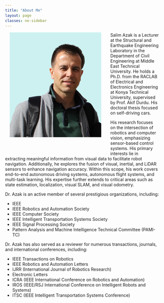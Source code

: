 ```yaml
---
title: "About Me"
layout: page
classes: no-sidebar
---
```


<img src="/images/SA2.JPG" alt="SA2" style="float: left; width: 300px; margin-left: 15px; margin-right: 30px; margin-bottom: 50px;">

<div class="text-container">
  <p>Salim Azak is a Lecturer at the Structural and Earthquake Engineering Laboratory in the Department of Civil Engineering at Middle East Technical University. He holds a Ph.D. from the RACLAB of Electrical and Electronics Engineering at Konya Technical University</a>, supervised by Prof. Akif Durdu. His doctoral thesis focused on self-driving cars.</p>

  <p>His research focuses on the intersection of robotics and computer vision, emphasizing sensor-based control systems. His primary interests lie in extracting meaningful information from visual data to facilitate robot navigation. Additionally, he explores the fusion of visual, inertial, and LiDAR sensors to enhance navigation accuracy. Within this scope, his work covers end-to-end autonomous driving systems, autonomous flight systems, and multi-task learning. His expertise further extends to critical areas such as state estimation, localization, visual SLAM, and visual odometry.</p>

  <p>Dr. Azak is an active member of several prestigious organizations, including:</p>
  <ul>
    <li>IEEE</li>
    <li>IEEE Robotics and Automation Society</li>
    <li>IEEE Computer Society</li>
    <li>IEEE Intelligent Transportation Systems Society</li>
    <li>IEEE Signal Processing Society</li>
    <li>Pattern Analysis and Machine Intelligence Technical Committee (PAMI-TC)</li>
  </ul>

  <p>Dr. Azak has also served as a reviewer for numerous transactions, journals, and international conferences, including:</p>
  <ul>
    <li>IEEE Transactions on Robotics</li>
    <li>IEEE Robotics and Automation Letters</li>
    <li>IJRR (International Journal of Robotics Research)</li>
    <li>Electronic Letters</li>
    <li>ICRA (IEEE International Conference on Robotics and Automation)</li>
    <li>IROS (IEEE/RSJ International Conference on Intelligent Robots and Systems)</li>
    <li>ITSC (IEEE Intelligent Transportation Systems Conference)</li>
  </ul>
</div>


